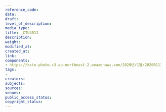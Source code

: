 ```yaml
---
reference_code: 
date: 
draft: 
level_of_description: 
media_type: 
title: _CTU4511
description: 
weight: 
modified_at: 
created_at: 
link: 
components:
- https://kctu-photo.s3.ap-northeast-2.amazonaws.com/2020년/1월/20200113_민주당+전혜숙+의원실+톨게이트+노동자+강제+퇴거+집행+규탄+기자회견/_CTU4511.jpg
tags:
- 
creators: 
subjects: 
sources: 
venues: 
public_access_status: 
copyright_status: 
---
```

